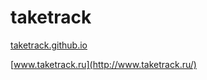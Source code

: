 # taketrack

[taketrack.github.io](http://taketrack.github.io/)

[www.taketrack.ru](http://www.taketrack.ru/)
